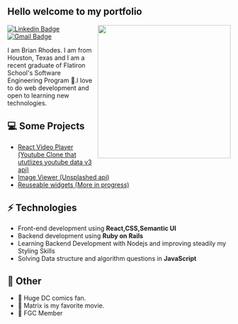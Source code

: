 <h2> Hello welcome to my portfolio</h2>

<img align='right' src='https://i.imgur.com/IV9nxG3.jpg' width='300"'>

[![Linkedin Badge](https://img.shields.io/badge/-Linkedin-blue?style=flat-square&logo=Linkedin&logoColor=white&link=https://www.linkedin.com/in/suyash-srivastava-458b0117)](https://www.linkedin.com/in/brian-rhodes-98640620b/) 
[![Gmail Badge](https://img.shields.io/badge/-Gmail-Red?style=flat-square&logo=Gmail&logoColor=white&link=mailto:suyash.srivastava14@gmail.com)](mailto:brianr4548@gmail.com)

I am Brian Rhodes. I am from Houston, Texas and I am a recent graduate of Flatiron School's Software Engineering Program 🏫.I love to do web development and open to learning new technologies.

## 💻 Some Projects
* [React Video Player (Youtube Clone that ututlizes youtube data v3 api)](https://video-player-rmnb8owyc-brian4548.vercel.app/)
* [Image Viewer (Unsplashed api)](https://images-khss97b8y-brian4548.vercel.app/)
* [Reuseable widgets (More in progress)](https://widgets-ab1jcr526-brian4548.vercel.app/)

## ⚡ Technologies 
- Front-end development using **React,CSS,Semantic UI**
- Backend development using **Ruby on Rails**
- Learning Backend Development with Nodejs and improving steadily my Styling Skills
- Solving Data structure and algorithm questions in **JavaScript**

## 👋 Other 
- 💎 Huge DC comics fan.
- 💎 Matrix is my favorite movie.
- 💎 FGC Member
